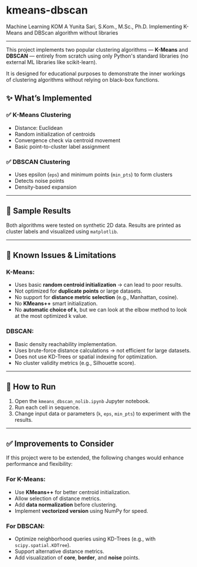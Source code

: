 # kmeans-dbscan
Machine Learning KOM A Yunita Sari, S.Kom., M.Sc., Ph.D. Implementing K-Means and DBScan algorithm without libraries

---

This project implements two popular clustering algorithms — **K-Means** and **DBSCAN** — entirely from scratch using only Python's standard libraries (no external ML libraries like scikit-learn).

It is designed for educational purposes to demonstrate the inner workings of clustering algorithms without relying on black-box functions.

## ✨ What’s Implemented

### ✅ K-Means Clustering
- Distance: Euclidean
- Random initialization of centroids
- Convergence check via centroid movement
- Basic point-to-cluster label assignment

### ✅ DBSCAN Clustering
- Uses epsilon (`eps`) and minimum points (`min_pts`) to form clusters
- Detects noise points
- Density-based expansion

---

## 🧪 Sample Results

Both algorithms were tested on synthetic 2D data. Results are printed as cluster labels and visualized using `matplotlib`.

---

## 🔧 Known Issues & Limitations

### K-Means:
- Uses basic **random centroid initialization** → can lead to poor results.
- Not optimized for **duplicate points** or large datasets.
- No support for **distance metric selection** (e.g., Manhattan, cosine).
- No **KMeans++** smart initialization.
- No **automatic choice of `k`**, but we can look at the elbow method to look at the most optimized k value.

### DBSCAN:
- Basic density reachability implementation.
- Uses brute-force distance calculations → not efficient for large datasets.
- Does not use KD-Trees or spatial indexing for optimization.
- No cluster validity metrics (e.g., Silhouette score).

---

## 🚀 How to Run

1. Open the `kmeans_dbscan_nolib.ipynb` Jupyter notebook.
2. Run each cell in sequence.
3. Change input data or parameters (`k`, `eps`, `min_pts`) to experiment with the results.

---

## ✅ Improvements to Consider

If this project were to be extended, the following changes would enhance performance and flexibility:

### For K-Means:
- Use **KMeans++** for better centroid initialization.
- Allow selection of distance metrics.
- Add **data normalization** before clustering.
- Implement **vectorized version** using NumPy for speed.

### For DBSCAN:
- Optimize neighborhood queries using KD-Trees (e.g., with `scipy.spatial.KDTree`).
- Support alternative distance metrics.
- Add visualization of **core**, **border**, and **noise** points.

